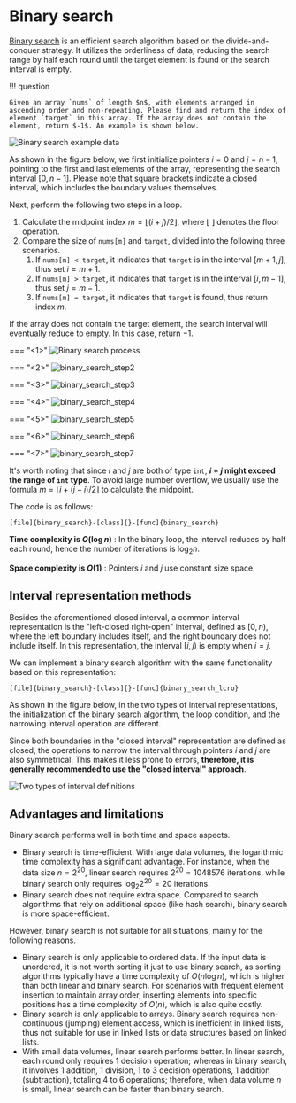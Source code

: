 # Binary search

<u>Binary search</u> is an efficient search algorithm based on the divide-and-conquer strategy. It utilizes the orderliness of data, reducing the search range by half each round until the target element is found or the search interval is empty.

!!! question

    Given an array `nums` of length $n$, with elements arranged in ascending order and non-repeating. Please find and return the index of element `target` in this array. If the array does not contain the element, return $-1$. An example is shown below.

![Binary search example data](binary_search.assets/binary_search_example.png)

As shown in the figure below, we first initialize pointers $i = 0$ and $j = n - 1$, pointing to the first and last elements of the array, representing the search interval $[0, n - 1]$. Please note that square brackets indicate a closed interval, which includes the boundary values themselves.

Next, perform the following two steps in a loop.

1. Calculate the midpoint index $m = \lfloor {(i + j) / 2} \rfloor$, where $\lfloor \: \rfloor$ denotes the floor operation.
2. Compare the size of `nums[m]` and `target`, divided into the following three scenarios.
    1. If `nums[m] < target`, it indicates that `target` is in the interval $[m + 1, j]$, thus set $i = m + 1$.
    2. If `nums[m] > target`, it indicates that `target` is in the interval $[i, m - 1]$, thus set $j = m - 1$.
    3. If `nums[m] = target`, it indicates that `target` is found, thus return index $m$.

If the array does not contain the target element, the search interval will eventually reduce to empty. In this case, return $-1$.

=== "<1>"
    ![Binary search process](binary_search.assets/binary_search_step1.png)

=== "<2>"
    ![binary_search_step2](binary_search.assets/binary_search_step2.png)

=== "<3>"
    ![binary_search_step3](binary_search.assets/binary_search_step3.png)

=== "<4>"
    ![binary_search_step4](binary_search.assets/binary_search_step4.png)

=== "<5>"
    ![binary_search_step5](binary_search.assets/binary_search_step5.png)

=== "<6>"
    ![binary_search_step6](binary_search.assets/binary_search_step6.png)

=== "<7>"
    ![binary_search_step7](binary_search.assets/binary_search_step7.png)

It's worth noting that since $i$ and $j$ are both of type `int`, **$i + j$ might exceed the range of `int` type**. To avoid large number overflow, we usually use the formula $m = \lfloor {i + (j - i) / 2} \rfloor$ to calculate the midpoint.

The code is as follows:

```src
[file]{binary_search}-[class]{}-[func]{binary_search}
```

**Time complexity is $O(\log n)$** : In the binary loop, the interval reduces by half each round, hence the number of iterations is $\log_2 n$.

**Space complexity is $O(1)$** : Pointers $i$ and $j$ use constant size space.

## Interval representation methods

Besides the aforementioned closed interval, a common interval representation is the "left-closed right-open" interval, defined as $[0, n)$, where the left boundary includes itself, and the right boundary does not include itself. In this representation, the interval $[i, j)$ is empty when $i = j$.

We can implement a binary search algorithm with the same functionality based on this representation:

```src
[file]{binary_search}-[class]{}-[func]{binary_search_lcro}
```

As shown in the figure below, in the two types of interval representations, the initialization of the binary search algorithm, the loop condition, and the narrowing interval operation are different.

Since both boundaries in the "closed interval" representation are defined as closed, the operations to narrow the interval through pointers $i$ and $j$ are also symmetrical. This makes it less prone to errors, **therefore, it is generally recommended to use the "closed interval" approach**.

![Two types of interval definitions](binary_search.assets/binary_search_ranges.png)

## Advantages and limitations

Binary search performs well in both time and space aspects.

- Binary search is time-efficient. With large data volumes, the logarithmic time complexity has a significant advantage. For instance, when the data size $n = 2^{20}$, linear search requires $2^{20} = 1048576$ iterations, while binary search only requires $\log_2 2^{20} = 20$ iterations.
- Binary search does not require extra space. Compared to search algorithms that rely on additional space (like hash search), binary search is more space-efficient.

However, binary search is not suitable for all situations, mainly for the following reasons.

- Binary search is only applicable to ordered data. If the input data is unordered, it is not worth sorting it just to use binary search, as sorting algorithms typically have a time complexity of $O(n \log n)$, which is higher than both linear and binary search. For scenarios with frequent element insertion to maintain array order, inserting elements into specific positions has a time complexity of $O(n)$, which is also quite costly.
- Binary search is only applicable to arrays. Binary search requires non-continuous (jumping) element access, which is inefficient in linked lists, thus not suitable for use in linked lists or data structures based on linked lists.
- With small data volumes, linear search performs better. In linear search, each round only requires 1 decision operation; whereas in binary search, it involves 1 addition, 1 division, 1 to 3 decision operations, 1 addition (subtraction), totaling 4 to 6 operations; therefore, when data volume $n$ is small, linear search can be faster than binary search.
